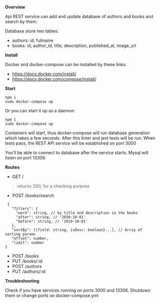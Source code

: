 **Overview**

Api REST service can add and update database of authors and books and search by them. 

Database store two tables:

* authors: id, fullname
* books: id, author_id, title, description, published_at, image_url

**Install**

Docker and docker-compose can be installed by
these links:

* https://docs.docker.com/install/
* https://docs.docker.com/compose/install/

**Start**

```shell
npm i
sudo docker-compose up
```

Or you can start it up as a daemon

```shell
npm i
sudo docker-compose up
```

Containers will start, thus docker-compose will run database generation which takes a few seconds. 
After this linter and jest tests will be run.
When tests pass, the REST API service will be established on port 3000

You'll be able to connect to database after the service starts. Mysql will listen on port 13306.

**Routes**

* GET / 
> returns 200, for a checking purpose
* POST /books/search
```
 {
   "filters": {
     "word": string, // by title and description in the books
     "after": string, // '2010-10-01'
     "before": string, // '2019-10-01'
   },
   "sortBy": [{field: string, isDesc: boolean}...], // Array of sorting params
   "offset": number,
   "limit": number
}
```
* POST /books
* PUT /books/:id
* POST /authors
* PUT /authors/:id

**Troubleshooting**

Check if you have services running on ports 3000 and 13306.
Shutdown them or change ports on docker-compose.yml
 
